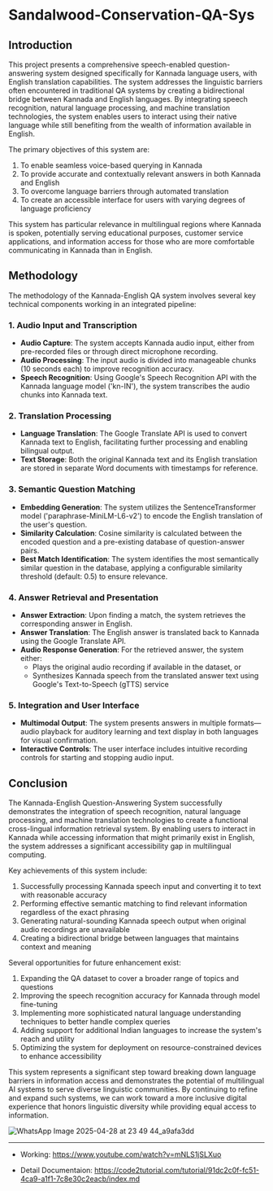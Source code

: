 # Sandalwood-Conservation-QA-Sys


## Introduction

This project presents a comprehensive speech-enabled question-answering system designed specifically for Kannada language users, with English translation capabilities. The system addresses the linguistic barriers often encountered in traditional QA systems by creating a bidirectional bridge between Kannada and English languages. By integrating speech recognition, natural language processing, and machine translation technologies, the system enables users to interact using their native language while still benefiting from the wealth of information available in English.

The primary objectives of this system are:
1. To enable seamless voice-based querying in Kannada
2. To provide accurate and contextually relevant answers in both Kannada and English
3. To overcome language barriers through automated translation
4. To create an accessible interface for users with varying degrees of language proficiency

This system has particular relevance in multilingual regions where Kannada is spoken, potentially serving educational purposes, customer service applications, and information access for those who are more comfortable communicating in Kannada than in English.

## Methodology

The methodology of the Kannada-English QA system involves several key technical components working in an integrated pipeline:

### 1. Audio Input and Transcription
- **Audio Capture**: The system accepts Kannada audio input, either from pre-recorded files or through direct microphone recording.
- **Audio Processing**: The input audio is divided into manageable chunks (10 seconds each) to improve recognition accuracy.
- **Speech Recognition**: Using Google's Speech Recognition API with the Kannada language model ('kn-IN'), the system transcribes the audio chunks into Kannada text.

### 2. Translation Processing
- **Language Translation**: The Google Translate API is used to convert Kannada text to English, facilitating further processing and enabling bilingual output.
- **Text Storage**: Both the original Kannada text and its English translation are stored in separate Word documents with timestamps for reference.

### 3. Semantic Question Matching
- **Embedding Generation**: The system utilizes the SentenceTransformer model ('paraphrase-MiniLM-L6-v2') to encode the English translation of the user's question.
- **Similarity Calculation**: Cosine similarity is calculated between the encoded question and a pre-existing database of question-answer pairs.
- **Best Match Identification**: The system identifies the most semantically similar question in the database, applying a configurable similarity threshold (default: 0.5) to ensure relevance.

### 4. Answer Retrieval and Presentation
- **Answer Extraction**: Upon finding a match, the system retrieves the corresponding answer in English.
- **Answer Translation**: The English answer is translated back to Kannada using the Google Translate API.
- **Audio Response Generation**: For the retrieved answer, the system either:
  - Plays the original audio recording if available in the dataset, or
  - Synthesizes Kannada speech from the translated answer text using Google's Text-to-Speech (gTTS) service

### 5. Integration and User Interface
- **Multimodal Output**: The system presents answers in multiple formats—audio playback for auditory learning and text display in both languages for visual confirmation.
- **Interactive Controls**: The user interface includes intuitive recording controls for starting and stopping audio input.

## Conclusion

The Kannada-English Question-Answering System successfully demonstrates the integration of speech recognition, natural language processing, and machine translation technologies to create a functional cross-lingual information retrieval system. By enabling users to interact in Kannada while accessing information that might primarily exist in English, the system addresses a significant accessibility gap in multilingual computing.

Key achievements of this system include:
1. Successfully processing Kannada speech input and converting it to text with reasonable accuracy
2. Performing effective semantic matching to find relevant information regardless of the exact phrasing
3. Generating natural-sounding Kannada speech output when original audio recordings are unavailable
4. Creating a bidirectional bridge between languages that maintains context and meaning

Several opportunities for future enhancement exist:
1. Expanding the QA dataset to cover a broader range of topics and questions
2. Improving the speech recognition accuracy for Kannada through model fine-tuning
3. Implementing more sophisticated natural language understanding techniques to better handle complex queries
4. Adding support for additional Indian languages to increase the system's reach and utility
5. Optimizing the system for deployment on resource-constrained devices to enhance accessibility

This system represents a significant step toward breaking down language barriers in information access and demonstrates the potential of multilingual AI systems to serve diverse linguistic communities. By continuing to refine and expand such systems, we can work toward a more inclusive digital experience that honors linguistic diversity while providing equal access to information.

![WhatsApp Image 2025-04-28 at 23 49 44_a9afa3dd](https://github.com/user-attachments/assets/cfb385d2-3094-4e4c-bd7f-2af071d3005b)

---

- Working: https://www.youtube.com/watch?v=mNLS1jSLXuo

- Detail Documentaion: https://code2tutorial.com/tutorial/91dc2c0f-fc51-4ca9-a1f1-7c8e30c2eacb/index.md
